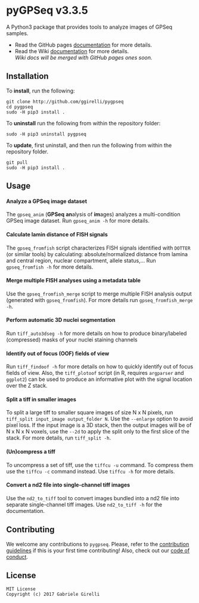 pyGPSeq v3.3.5
===

A Python3 package that provides tools to analyze images of GPSeq samples.

* Read the GitHub pages [documentation](https://ggirelli.github.io/pygpseq/) for more details.
* Read the Wiki [documentation](https://github.com/ggirelli/pygpseq/wiki) for more details.  
*Wiki docs will be merged with GitHub pages ones soon.*

Installation
-------------

To **install**, run the following:

```
git clone http://github.com/ggirelli/pygpseq
cd pygpseq
sudo -H pip3 install .
```

To **uninstall** run the following from within the repository folder:

```
sudo -H pip3 uninstall pygpseq
```

To **update**, first uninstall, and then run the following from within the repository folder.

```
git pull
sudo -H pip3 install .
```

Usage
----------

#### Analyze a GPSeq image dataset

The `gpseq_anim` (**GPSeq** **an**alysis of **im**ages) analyzes a multi-condition GPSeq image dataset. Run `gpseq_anim -h` for more details.

#### Calculate lamin distance of FISH signals

The `gpseq_fromfish` script characterizes FISH signals identified with `DOTTER` (or similar tools) by calculating: absolute/normalized distance from lamina and central region, nuclear compartment, allele status,... Run `gpseq_fromfish -h` for more details.

#### Merge multiple FISH analyses using a metadata table

Use the `gpseq_fromfish_merge` script to merge multiple FISH analysis output (generated with `gpseq_fromfish`). For more details run `gpseq_fromfish_merge -h`.

#### Perform automatic 3D nuclei segmentation

Run `tiff_auto3dseg -h` for more details on how to produce binary/labeled (compressed) masks of your nuclei staining channels

#### Identify out of focus (OOF) fields of view

Run `tiff_findoof -h` for more details on how to quickly identify out of focus fields of view. Also, the `tiff_plotoof` script (in R, requires `argparser` and `ggplot2`) can be used to produce an informative plot with the signal location over the Z stack.

#### Split a tiff in smaller images

To split a large tiff to smaller square images of size N x N pixels, run `tiff_split input_image output_folder N`. Use the `--enlarge` option to avoid pixel loss. If the input image is a 3D stack, then the output images will be of N x N x N voxels, use the `--2d` to apply the split only to the first slice of the stack. For more details, run `tiff_split -h`.

#### (Un)compress a tiff

To uncompress a set of tiff, use the `tiffcu -u` command. To compress them use the `tiffcu -c` command instead. Use `tiffcu -h` for more details.

#### Convert a nd2 file into single-channel tiff images

Use the `nd2_to_tiff` tool to convert images bundled into a nd2 file into separate single-channel tiff images. Use `nd2_to_tiff -h` for the documentation.

Contributing
---

We welcome any contributions to `pygpseq`. Please, refer to the [contribution guidelines](https://ggirelli.github.io/pygpseq/contributing) if this is your first time contributing! Also, check out our [code of conduct](https://ggirelli.github.io/pygpseq/code_of_conduct).

License
---

```
MIT License
Copyright (c) 2017 Gabriele Girelli
```
